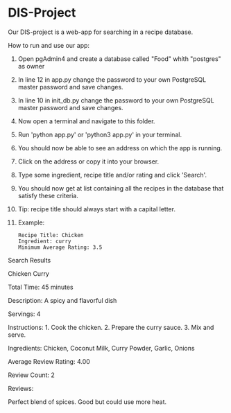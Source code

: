 # DIS-Project

Our DIS-project is a web-app for searching in a recipe database. 

How to run and use our app:
1. Open pgAdmin4 and create a database called "Food" whíth "postgres" as owner
2. In line 12 in app.py change the password to your own PostgreSQL master password and save changes.
3. In line 10 in init_db.py change the password to your own PostgreSQL master password and save changes.
4. Now open a terminal and navigate to this folder.
5. Run 'python app.py' or 'python3 app.py' in your terminal. 
6. You should now be able to see an address on which the app is running.
7. Click on the address or copy it into your browser. 
8. Type some ingredient, recipe title and/or rating and click 'Search'.
9. You should now get at list containing all the recipes in the database that satisfy these criteria.
10. Tip: recipe title should always start with a capital letter.
11. Example: 

        Recipe Title: Chicken 
        Ingredient: curry
        Minimum Average Rating: 3.5

Search Results

Chicken Curry

Total Time: 45 minutes

Description: A spicy and flavorful dish

Servings: 4

Instructions: 1. Cook the chicken. 2. Prepare the curry sauce. 3. Mix and serve.

Ingredients: Chicken, Coconut Milk, Curry Powder, Garlic, Onions

Average Review Rating: 4.00

Review Count: 2

Reviews:

Perfect blend of spices.
Good but could use more heat.
